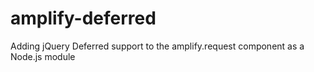 # amplify-deferred
Adding jQuery Deferred support to the amplify.request component as a Node.js module
